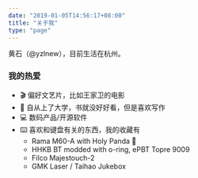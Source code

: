 ```yaml
---
date: "2019-01-05T14:56:17+08:00"
title: "关于我"
type: "page"
---
```


黄石（@yzlnew），目前生活在杭州。

### 我的热爱

- 🎬 偏好文艺片，比如王家卫的电影
- 📖 自从上了大学，书就没好好看，但是喜欢写作
- 💻 数码产品/开源软件
- ⌨️  喜欢和键盘有关的东西，我的收藏有
  - Rama M60-A with Holy Panda 🐼
  - HHKB BT modded with o-ring, ePBT Topre 9009
  - Filco Majestouch-2
  - GMK Laser / Taihao Jukebox

